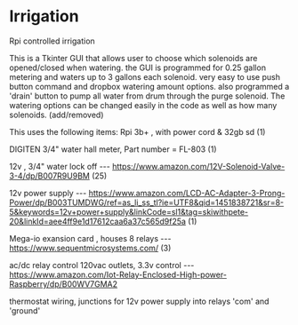 # Irrigation
Rpi controlled irrigation

This is a Tkinter GUI that allows user to choose which solenoids are opened/closed when watering.
the GUI is programmed for 0.25 gallon metering and waters up to 3 gallons each solenoid.
very easy to use push button command and dropbox watering amount options.
also programmed a 'drain' button to pump all water from drum through the purge solenoid.
The watering options can be changed easily in the code as well as how many solenoids. (add/removed)

This uses the following items:
Rpi 3b+ , with power cord & 32gb sd (1)

DIGITEN 3/4" water hall meter, Part number = FL-803 (1)

12v , 3/4" water lock off --- https://www.amazon.com/12V-Solenoid-Valve-3-4/dp/B007R9U9BM (25)

12v power supply --- https://www.amazon.com/LCD-AC-Adapter-3-Prong-Power/dp/B003TUMDWG/ref=as_li_ss_tl?ie=UTF8&qid=1451838721&sr=8-5&keywords=12v+power+supply&linkCode=sl1&tag=skiwithpete-20&linkId=aee4ff9e1d17612caa6a37c565d9f25a (1)

Mega-io exansion card , houses 8 relays --- https://www.sequentmicrosystems.com/ (3)

ac/dc relay control 120vac outlets, 3.3v control --- https://www.amazon.com/Iot-Relay-Enclosed-High-power-Raspberry/dp/B00WV7GMA2

thermostat wiring, junctions for 12v power supply into relays 'com' and 'ground'
